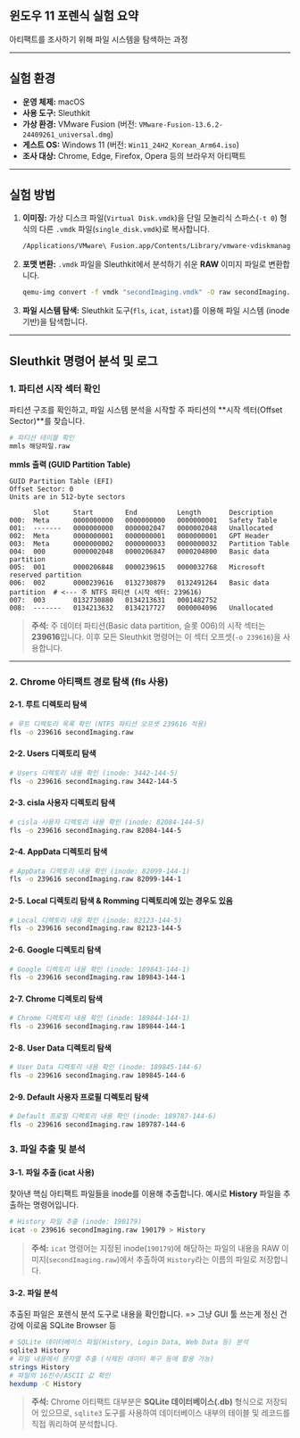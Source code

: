 ## 윈도우 11 포렌식 실험 요약

아티팩트를 조사하기 위해 파일 시스템을 탐색하는 과정

-----

## 실험 환경

  * **운영 체제:** macOS
  * **사용 도구:** Sleuthkit
  * **가상 환경:** VMware Fusion (버전: `VMware-Fusion-13.6.2-24409261_universal.dmg`)
  * **게스트 OS:** Windows 11 (버전: `Win11_24H2_Korean_Arm64.iso`)
  * **조사 대상:** Chrome, Edge, Firefox, Opera 등의 브라우저 아티팩트

-----

## 실험 방법

1.  **이미징:** 가상 디스크 파일(`Virtual Disk.vmdk`)을 단일 모놀리식 스파스(`-t 0`) 형식의 다른 `.vmdk` 파일(`single_disk.vmdk`)로 복사합니다.
    ```bash
    /Applications/VMware\ Fusion.app/Contents/Library/vmware-vdiskmanager -r "Virtual Disk.vmdk" -t 0 single_disk.vmdk
    ```
2.  **포맷 변환:** `.vmdk` 파일을 Sleuthkit에서 분석하기 쉬운 **RAW** 이미지 파일로 변환합니다.
    ```bash
    qemu-img convert -f vmdk "secondImaging.vmdk" -O raw secondImaging.raw
    ```
3.  **파일 시스템 탐색:** Sleuthkit 도구(`fls`, `icat`, `istat`)를 이용해 파일 시스템 (inode 기반)을 탐색합니다.

-----

## Sleuthkit 명령어 분석 및 로그

### 1\. 파티션 시작 섹터 확인

파티션 구조를 확인하고, 파일 시스템 분석을 시작할 주 파티션의 \*\*시작 섹터(Offset Sector)\*\*를 찾습니다.

```bash
# 파티션 테이블 확인
mmls 해당파일.raw
```

**mmls 출력 (GUID Partition Table)**

```
GUID Partition Table (EFI)
Offset Sector: 0
Units are in 512-byte sectors

      Slot      Start        End          Length       Description
000:  Meta      0000000000   0000000000   0000000001   Safety Table
001:  -------   0000000000   0000002047   0000002048   Unallocated
002:  Meta      0000000001   0000000001   0000000001   GPT Header
003:  Meta      0000000002   0000000033   0000000032   Partition Table
004:  000       0000002048   0000206847   0000204800   Basic data partition
005:  001       0000206848   0000239615   0000032768   Microsoft reserved partition
006:  002       0000239616   0132730879   0132491264   Basic data partition  # <--- 주 NTFS 파티션 (시작 섹터: 239616)
007:  003       0132730880   0134213631   0001482752   
008:  -------   0134213632   0134217727   0000004096   Unallocated
```

> **주석:** 주 데이터 파티션(Basic data partition, 슬롯 006)의 시작 섹터는 **239616**입니다. 이후 모든 Sleuthkit 명령어는 이 섹터 오프셋(`-o 239616`)을 사용합니다.

-----

### 2\. Chrome 아티팩트 경로 탐색 (fls 사용)

#### 2-1. 루트 디렉토리 탐색

```bash
# 루트 디렉토리 목록 확인 (NTFS 파티션 오프셋 239616 적용)
fls -o 239616 secondImaging.raw
```

#### 2-2. Users 디렉토리 탐색

```bash
# Users 디렉토리 내용 확인 (inode: 3442-144-5)
fls -o 239616 secondImaging.raw 3442-144-5
```

#### 2-3. cisla 사용자 디렉토리 탐색

```bash
# cisla 사용자 디렉토리 내용 확인 (inode: 82084-144-5)
fls -o 239616 secondImaging.raw 82084-144-5
```

#### 2-4. AppData 디렉토리 탐색

```bash
# AppData 디렉토리 내용 확인 (inode: 82099-144-1)
fls -o 239616 secondImaging.raw 82099-144-1
```

#### 2-5. Local 디렉토리 탐색 & Romming 디렉토리에 있는 경우도 있음

```bash
# Local 디렉토리 내용 확인 (inode: 82123-144-5)
fls -o 239616 secondImaging.raw 82123-144-5
```


#### 2-6. Google 디렉토리 탐색

```bash
# Google 디렉토리 내용 확인 (inode: 189843-144-1)
fls -o 239616 secondImaging.raw 189843-144-1
```

#### 2-7. Chrome 디렉토리 탐색

```bash
# Chrome 디렉토리 내용 확인 (inode: 189844-144-1)
fls -o 239616 secondImaging.raw 189844-144-1
```

#### 2-8. User Data 디렉토리 탐색

```bash
# User Data 디렉토리 내용 확인 (inode: 189845-144-6)
fls -o 239616 secondImaging.raw 189845-144-6
```

#### 2-9. Default 사용자 프로필 디렉토리 탐색

```bash
# Default 프로필 디렉토리 내용 확인 (inode: 189787-144-6)
fls -o 239616 secondImaging.raw 189787-144-6
```

### 3\. 파일 추출 및 분석

#### 3-1. 파일 추출 (icat 사용)

찾아낸 핵심 아티팩트 파일들을 inode를 이용해 추출합니다. 예시로 **History** 파일을 추출하는 명령어입니다.

```bash
# History 파일 추출 (inode: 190179)
icat -o 239616 secondImaging.raw 190179 > History
```

> **주석:** `icat` 명령어는 지정된 inode(`190179`)에 해당하는 파일의 내용을 RAW 이미지(`secondImaging.raw`)에서 추출하여 `History`라는 이름의 파일로 저장합니다.

#### 3-2. 파일 분석

추출된 파일은 포렌식 분석 도구로 내용을 확인합니다.
=> 그냥 GUI 툴 쓰는게 정신 건강에 이로움 SQLite Browser 등 

```bash
# SQLite 데이터베이스 파일(History, Login Data, Web Data 등) 분석
sqlite3 History
# 파일 내용에서 문자열 추출 (삭제된 데이터 복구 등에 활용 가능)
strings History
# 파일의 16진수/ASCII 값 확인
hexdump -C History
```

> **주석:** Chrome 아티팩트 대부분은 **SQLite 데이터베이스(.db)** 형식으로 저장되어 있으므로, `sqlite3` 도구를 사용하여 데이터베이스 내부의 테이블 및 레코드를 직접 쿼리하여 분석합니다.
